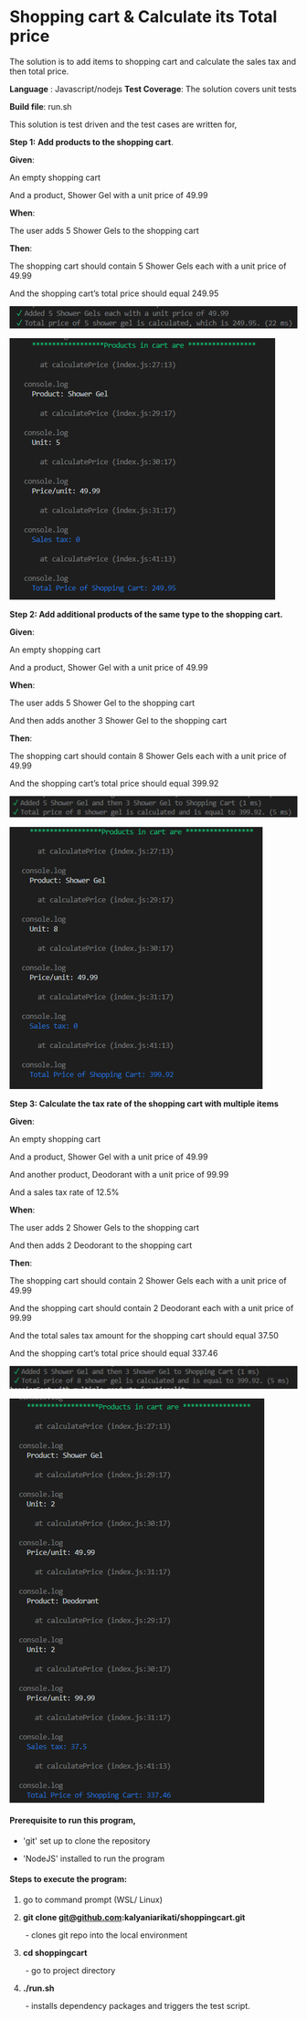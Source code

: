 # Shopping cart & Calculate its Total price

The solution is to add items to shopping cart and calculate the sales tax and then total price. 

**Language** : Javascript/nodejs
**Test Coverage**: The solution covers unit tests

**Build file**: run.sh

This solution is test driven and the test cases are written for,

**Step 1:** **Add products to the shopping cart**.

**Given**:

An empty shopping cart

And a product, Shower Gel with a unit price of 49.99

**When**:

The user adds 5 Shower Gels to the shopping cart

**Then**:

The shopping cart should contain 5 Shower Gels each with a unit price of 49.99

And the shopping cart’s total price should equal 249.95

![1-1](docs/1-1.PNG)



![1-2](docs/1-2.PNG)

**Step 2: Add additional products of the same type to the shopping cart.**

**Given**:

An empty shopping cart

And a product, Shower Gel with a unit price of 49.99

**When**:

The user adds 5 Shower Gel to the shopping cart

And then adds another 3 Shower Gel to the shopping cart

**Then**:

The shopping cart should contain 8 Shower Gels each with a unit price of 49.99

And the shopping cart’s total price should equal 399.92



![2-1](docs/2-1.PNG)

![2-2](docs/2-2.PNG)

**Step 3: Calculate the tax rate of the shopping cart with multiple items**

**Given**:

An empty shopping cart

And a product, Shower Gel with a unit price of 49.99

And another product, Deodorant with a unit price of 99.99

And a sales tax rate of 12.5%

**When**:

The user adds 2 Shower Gels to the shopping cart

And then adds 2 Deodorant to the shopping cart

**Then**:

The shopping cart should contain 2 Shower Gels each with a unit price of 49.99

And the shopping cart should contain 2 Deodorant each with a unit price of 99.99

And the total sales tax amount for the shopping cart should equal 37.50

And the shopping cart’s total price should equal 337.46



![3-1](docs/3-1.PNG)

![3-2](docs/3-2.PNG)

#### Prerequisite to run this program, 

* 'git' set up to clone the repository

* 'NodeJS' installed to run the program 

  

#### Steps to execute the program:

1. go to command prompt (WSL/ Linux)

2. **git clone git@github.com:kalyaniarikati/shoppingcart.git** 

   ​	- clones git repo into the local environment

3. **cd shoppingcart**

   ​	- go to project directory

4. **./run.sh** 

   ​	- installs dependency packages and triggers the test script.

 

